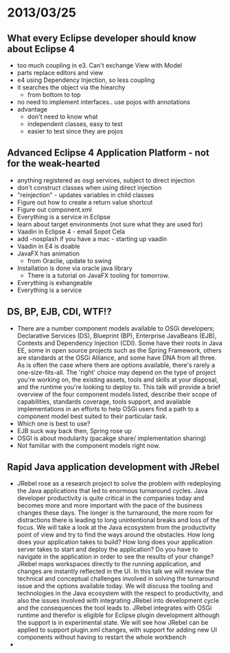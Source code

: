 2013/03/25
==========

What every Eclipse developer should know about Eclipse 4
--------------------------------------------------------

- too much coupling in e3.  Can't exchange View with Model
- parts replace editors and view
- e4 using Dependency Injection, so less coupling
- it searches the object via the hiearchy
	* from bottom to top
- no need to implement interfaces.. use pojos with annotations
- advantage
	* don't need to know what 
	* independent classes, easy to test
	* easier to test since they are pojos

Advanced Eclipse 4 Application Platform - not for the weak-hearted
------------------------------------------------------------------

- anything registered as osgi services, subject to direct injection
- don't construct classes when using direct injection
- "reinjection" - updates variables in child classes
- Figure out how to create a return value shortcut
- Figure out component.xml
- Everything is a service in Eclipse
- learn about target environments (not sure what they are used for)
- Vaadin in Eclipse 4 - email Sopot Cela
- add -nosplash if you have a mac - starting up vaadin
- Vaadin in E4 is doable 
- JavaFX has animation
	* from Oraclie, update to swing
- Installation is done via oracle java library
	* There is a tutorial on JavaFX tooling for tomorrow.
- Everything is exhangeable
- Everything is a service

DS, BP, EJB, CDI, WTF!?
-----------------------

- There are a number component models available to OSGi developers; Declarative Services (DS), Blueprint (BP), Enterprise JavaBeans (EJB), Contexts and Dependency Injection (CDI). Some have their roots in Java EE, some in open source projects such as the Spring Framework, others are standards at the OSGi Alliance, and some have DNA from all three. As is often the case where there are options available, there's rarely a one-size-fits-all. The 'right' choice may depend on the type of project you're working on, the existing assets, tools and skills at your disposal, and the runtime you're looking to deploy to. This talk will provide a brief overview of the four component models listed, describe their scope of capabilities, standards coverage, tools support, and available implementations in an efforts to help OSGi users find a path to a component model best suited to their particular task.
- Which one is best to use?
- EJB suck way back then, Spring rose up 
- OSGI is about modularity (pacakge share/ implementation sharing)
- Not familiar with the component models right now.

Rapid Java application development with JRebel 
----------------------------------------------

- JRebel rose as a research project to solve the problem with redeploying the Java applications that led to enormous turnaround cycles. Java developer productivity is quite critical in the companies today and becomes more and more important with the pace of the business changes these days. The longer is the turnaround, the more room for distractions there is leading to long unintentional breaks and loss of the focus.  We will take a look at the Java ecosystem from the productivity point of view and try to find the ways around the obstacles. How long does your application takes to build? How long does your application server takes to start and deploy the application? Do you have to navigate in the application in order to see the results of your change? JRebel maps workspaces directly to the running application, and changes are instantly reflected in the UI.  In this talk we will review the technical and conceptual challenges involved in solving the turnaround issue and the options available today. We will discuss the tooling and technologies in the Java ecosystem with the respect to productivity, and also the issues involved with integrating JRebel into development cycle and the consequences the tool leads to.  JRebel integrates with OSGi runtime and therefor is eligible for Eclipse plugin development although the support is in experimental state. We will see how JRebel can be applied to support plugin.xml changes, with support for adding new UI components without having to restart the whole workbench
- 
